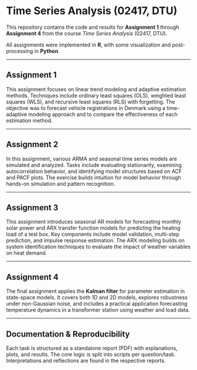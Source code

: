 # Time Series Analysis (02417, DTU)

This repository contains the code and results for **Assignment 1** through **Assignment 4** from the course _Time Series Analysis_ (02417, DTU).

All assignments were implemented in **R**, with some visualization and post-processing in **Python**.

---

## Assignment 1

This assignment focuses on linear trend modeling and adaptive estimation methods. Techniques include ordinary least squares (OLS), weighted least squares (WLS), and recursive least squares (RLS) with forgetting. The objective was to forecast vehicle registrations in Denmark using a time-adaptive modeling approach and to compare the effectiveness of each estimation method.

---

## Assignment 2

In this assignment, various ARMA and seasonal time series models are simulated and analyzed. Tasks include evaluating stationarity, examining autocorrelation behavior, and identifying model structures based on ACF and PACF plots. The exercise builds intuition for model behavior through hands-on simulation and pattern recognition.

---

## Assignment 3

This assignment introduces seasonal AR models for forecasting monthly solar power and ARX transfer function models for predicting the heating load of a test box. Key components include model validation, multi-step prediction, and impulse response estimation. The ARX modeling builds on system identification techniques to evaluate the impact of weather variables on heat demand.

---

## Assignment 4

The final assignment applies the **Kalman filter** for parameter estimation in state-space models. It covers both 1D and 2D models, explores robustness under non-Gaussian noise, and includes a practical application forecasting temperature dynamics in a transformer station using weather and load data.

---

## Documentation & Reproducibility

Each task is structured as a standalone report (PDF) with explanations, plots, and results. The core logic is split into scripts per question/task. Interpretations and reflections are found in the respective reports.
